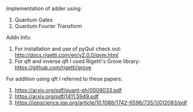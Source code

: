 Implementation of adder using:
1. Quantum Gates
2. Quantum Fourier Transform


Addn Info:
1. For installation and use of pyQuil check out: http://docs.rigetti.com/en/v2.0.0/qvm.html
2. For qft and inverse qft I used Rigetti's Grove library: https://github.com/rigetti/grove


For addition using qft I referred to these papers:
1. https://arxiv.org/pdf/quant-ph/0008033.pdf
2. https://arxiv.org/pdf/1411.5949.pdf
3. https://iopscience.iop.org/article/10.1088/1742-6596/735/1/012083/pdf
